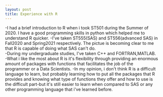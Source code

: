 ```yaml
---
layout: post
title: Experience with R  
---  
```

-I had a brief introduction to R when i took ST501 during the Summer of 2020. I have a good programming skills in python which helped me to understand R quicker. 
-I've taken ST555(SAS) and ST556(advanced SAS) in Fall2020 and Spring2021 respectively. The pictue is becoming clear to me that R is capable of doing what SAS can't do.  
-During my undergraduate studies, I've taken C++ and FORTRAN,MATLAB.
-What i like the most about R is it's flexibility through providing an enormous amount of packages with functions that facilitates the job of the programmer or a Data Scientists.
-In my opinion, i don't think R is a difficult language to learn, but probably learning how to put all the packages that R provides and knowing what type of functions they offer and how to use is the difficult part-but it's still easier to learn when compared to SAS or any other programming language that i've learned before.
